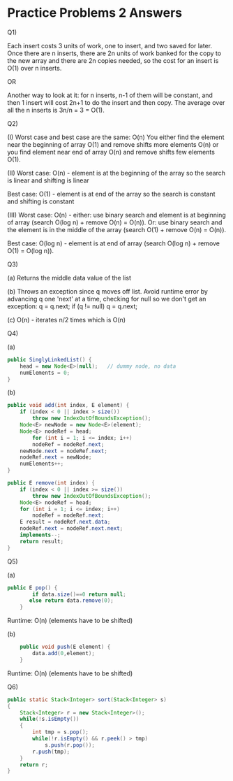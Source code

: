 # Practice Problems 2 Answers

Q1)

Each insert costs 3 units of work, one to insert, and two saved for later. Once there are n inserts, there are 2n units of work banked for the copy to the
new array and there are 2n copies needed, so the cost for an insert is O(1) over n inserts.

OR

Another way to look at it: for n inserts, n-1 of them will be constant, and then 1 insert will cost 2n+1 to do the insert and then copy. The average over all the n inserts is 3n/n = 3 = O(1).

Q2)

(I) Worst case and best case are the same: O(n)
You either find the element near the beginning of array O(1) and remove shifts more elements O(n) or you find element near end of array O(n) and remove
shifts few elements O(1).

(II) Worst case: O(n) - element is at the beginning of the array so the search is
linear and shifting is linear 

Best case: O(1) - element is at end of the array so the search is constant and shifting is constant

(III) Worst case: O(n) - either: use binary search and element is at
beginning of array (search O(log n) + remove O(n) = O(n)). Or: use binary search and the element is in the middle of the array (search O(1) + remove O(n) =
O(n)).

Best case: O(log n) - element is at end of array (search O(log n) + remove
O(1) = O(log n)).

Q3) 

(a) Returns the middle data value of the list 

(b) Throws an exception since q moves off list. 
       Avoid runtime error by advancing q one 'next' at a time, checking for null so we don't get an exception:
       q = q.next;
       if (q != null) q = q.next;

(c) O(n) - iterates n/2 times which is O(n)

Q4)

(a)

```java
public SinglyLinkedList() { 
	head = new Node<E>(null); 	// dummy node, no data
	numElements = 0; 
}
```

(b)

```java
public void add(int index, E element) { 
	if (index < 0 || index > size()) 
		throw new IndexOutOfBoundsException(); 
	Node<E> newNode = new Node<E>(element); 
	Node<E> nodeRef = head; 
        for (int i = 1; i <= index; i++)  
		nodeRef = nodeRef.next; 
	newNode.next = nodeRef.next; 
	nodeRef.next = newNode; 
	numElements++; 
} 
```

```java
public E remove(int index) { 
	if (index < 0 || index >= size()) 
		throw new IndexOutOfBoundsException(); 
	Node<E> nodeRef = head; 
	for (int i = 1; i <= index; i++) 
		nodeRef = nodeRef.next; 
	E result = nodeRef.next.data; 
	nodeRef.next = nodeRef.next.next; 
	implements--; 
	return result; 
} 
```

Q5)

(a)

```java
public E pop() {
        if data.size()==0 return null;
       else return data.remove(0);
	}
```

Runtime: O(n)  (elements have to be shifted)

(b)

```java
	public void push(E element) {
        data.add(0,element);
	}
```

Runtime: O(n)  (elements have to be shifted)


Q6)

```java
public static Stack<Integer> sort(Stack<Integer> s)
{
	Stack<Integer> r = new Stack<Integer>();
	while(!s.isEmpty())
    {
	    int tmp = s.pop();
	    while(!r.isEmpty() && r.peek() > tmp) 
	        s.push(r.pop());
	    r.push(tmp);
    }
    return r;
}

```
